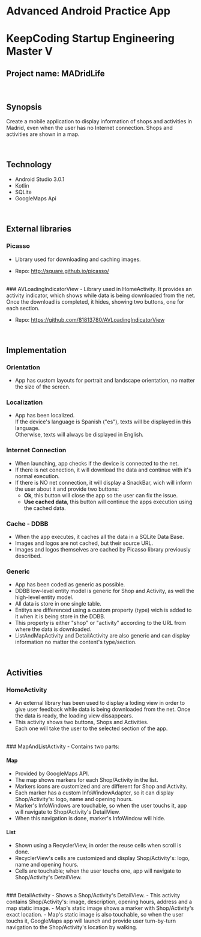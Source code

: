 # Advanced Android Practice App
# KeepCoding Startup Engineering Master V 

## Project name: MADridLife

<br>

## Synopsis
Create a mobile application to display information of shops and activities in Madrid, even when the user has no Internet connection.
Shops and activities are shown in a map.

<br>

## Technology
- Android Studio 3.0.1
- Kotlin
- SQLite
- GoogleMaps Api

<br>

## External libraries

### Picasso
- Library used for downloading and caching images.  

- Repo: <http://square.github.io/picasso/>

<br>
### AVLoadingIndicatorView
- Library used in HomeActivity.  
It provides an activity indicator, which shows while data is being downloaded from the net.  
Once the download is completed, it hides, showing two buttons, one for each section.

- Repo: <https://github.com/81813780/AVLoadingIndicatorView>

<br>

## Implementation

### Orientation
- App has custom layouts for portrait and landscape orientation, no matter the size of the screen.

### Localization
- App has been localized.  
If the device's language is Spanish ("es"), texts will be displayed in this language.  
Otherwise, texts will always be displayed in English.

### Internet Connection
- When launching, app checks if the device is connected to the net.  
- If there is net conection, it will download the data and continue with it's normal execution.
- If there is NO net connection, it will display a SnackBar, wich will inform the user about it and provide two buttons:
	- **Ok**, this button will close the app so the user can fix the issue.
	- **Use cached data**, this button will continue the apps execution using the cached data.

### Cache - DDBB
- When the app executes, it caches all the data in a SQLite Data Base.  
- Images and logos are not cached, but their source URL.  
- Images and logos themselves are cached by Picasso library previously described.

### Generic
- App has been coded as generic as possible.
- DDBB low-level entity model is generic for Shop and Activity, as well the high-level entity model.
- All data is store in one single table.
-  Entitys are differenced using a custom property (type) wich is added to it when it is being store in the DDBB.
- This property is either "shop" or "activity" according to the URL from where the data is downloaded.
- ListAndMapActivity and DetailActivity are also generic and can display information no matter the content's type/section.

<br>

## Activities
### HomeActivity
- An external library has been used to display a loding view in order to give user feedback while data is being downloaded from the net. Once the data is ready, the loading view dissappears. 
- This activity shows two buttons, Shops and Activities.  
Each one will take the user to the selected section of the app.

<br>
### MapAndListActivity
- Contains two parts:

#### Map
- Provided by GoogleMaps API.
- The map shows markers for each Shop/Activity in the list.
- Markers icons are customized and are different for Shop and Activity.
- Each marker has a custom InfoWindowAdapter, so it can display Shop/Activity's: logo, name and opening hours.
- Marker's InfoWindows are touchable, so when the user touchs it, app will navigate to Shop/Activity's DetailView.
- When this navigation is done, marker's InfoWindow will hide.

#### List
- Shown using a RecyclerView, in order the reuse cells when scroll is done.
- RecyclerView's cells are customized and display Shop/Activity's: logo, name and opening hours.
- Cells are touchable; when the user touchs one, app will navigate to Shop/Activity's DetailView.

<br>
### DetailActivity
- Shows a Shop/Activity's DetailView.
- This activity contains Shop/Activity's: image, description, opening hours, address and a map static image.
- Map's static image shows a marker with Shop/Activity's exact location.  
- Map's static image is also touchable, so when the user touchs it, GoogleMaps app will launch and provide user turn-by-turn navigation to the Shop/Activity's location by walking.



<br>




